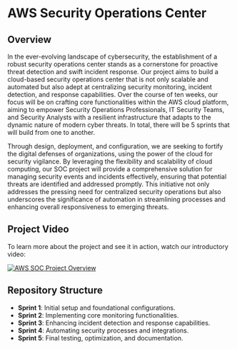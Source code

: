 # AWS Security Operations Center

## Overview

In the ever-evolving landscape of cybersecurity, the establishment of a robust security operations center stands as a cornerstone for proactive threat detection and swift incident response. Our project aims to build a cloud-based security operations center that is not only scalable and automated but also adept at centralizing security monitoring, incident detection, and response capabilities. Over the course of ten weeks, our focus will be on crafting core functionalities within the AWS cloud platform, aiming to empower Security Operations Professionals, IT Security Teams, and Security Analysts with a resilient infrastructure that adapts to the dynamic nature of modern cyber threats. In total, there will be 5 sprints that will build from one to another.

Through design, deployment, and configuration, we are seeking to fortify the digital defenses of organizations, using the power of the cloud for security vigilance. By leveraging the flexibility and scalability of cloud computing, our SOC project will provide a comprehensive solution for managing security events and incidents effectively, ensuring that potential threats are identified and addressed promptly. This initiative not only addresses the pressing need for centralized security operations but also underscores the significance of automation in streamlining processes and enhancing overall responsiveness to emerging threats.

## Project Video

To learn more about the project and see it in action, watch our introductory video:

[![AWS SOC Project Overview](https://img.youtube.com/vi/Q9iro4MYrv8/0.jpg)](https://youtu.be/Q9iro4MYrv8)

## Repository Structure

- **Sprint 1**: Initial setup and foundational configurations.
- **Sprint 2**: Implementing core monitoring functionalities.
- **Sprint 3**: Enhancing incident detection and response capabilities.
- **Sprint 4**: Automating security processes and integrations.
- **Sprint 5**: Final testing, optimization, and documentation.
